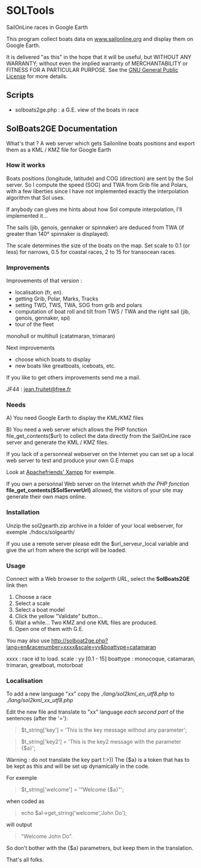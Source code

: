# SOLTools

SailOnLine races in Google Earth

This program collect boats data on www.sailonline.org and display them on Google Earth.

It is delivered "as this" in the hope that it will be useful,
but WITHOUT ANY WARRANTY; without even the implied warranty of
MERCHANTABILITY or FITNESS FOR A PARTICULAR PURPOSE.
See the [GNU General Public License](http://www.gnu.org/licenses/) for more details.

## Scripts

* solboats2ge.php : a G.E. view of the boats in race

## SolBoats2GE Documentation

What's that ?
A web server which gets Sailonline boats positions and export them as a KML / KMZ file for Google Earth

### How it works

Boats positions (longitude, latitude) and COG (direction) are sent by the Sol server.
So I compute the speed (SOG) and  TWA from Grib file and Polars, with a few liberties
since I have not implemented exactly the interpolation algorithm that Sol uses.

If anybody can gives me hints about how Sol compute interpolation, I'll implemented it...

The sails (jib, genois, gennaker or spinnaker) are deduced from TWA (if greater than 140° spinnaker is displayed).

The scale determines the size of the boats on the map.
Set scale to 0.1 (or less) for narrows, 0.5 for coastal races, 2 to 15 for transocean races.

### Improvements

Improvements of that version :

* localisation (fr, en).
* getting Grib, Polar, Marks, Tracks
* setting TWD, TWS, TWA, SOG from grib and polars
* computation of boat roll and tilt from TWS / TWA and the right sail (jib, genois, gennaker, spi)
* tour of the fleet

 monohull or multihull (catatmaran, trimaran)

Next improvements

* choose which boats to display
* new boats like greatboats, iceboats, etc.

If you like to get others improvements send me a mail.

JF44 : jean.fruitet@free.fr

### Needs

A) You need Google Earth to display the KML/KMZ files

B) You need a web server which allows the PHP fonction file_get_contents($url) to collect the data
directly from the SailOnLine race server and generate the KML / KMZ files.

If you lack of a personneal webserver on the Internet you can set up a local web server to test and produce your own G.E maps

Look at [Apachefriends' Xampp](https://www.apachefriends.org/) for exemple.

If you own a personnal Web server on the Internet *whith the PHP fonction* **file_get_contents($SolServerUrl)**
allowed, the visitors of your site may generate their own maps online.

### Installation

Unzip the sol2gearth.zip archive in a folder of your local webserver, for exemple
	./hdocs/solgearth/

If you use a remote server please edit the $url_serveur_local variable and give
the url from where the script will be loaded.

### Usage

Connect with a Web browser to the *solgerth URL*, select the **SolBoats2GE** link then

1. Choose a race
2. Select a scale
3. Select a boat model
4. Click the yellow "Validate" button...
5. Wait a while... Two KMZ and one KML files are produced.
6. Open one of them with G.E.

You may also use
http://solboat2ge.php?lang=en&racenumber=xxxx&scale=yy&boattype=catamaran

xxxx : race id to load.
scale : yy [0.1 - 15]
boattype : monocoque, catamaran, trimaran, greatboat, motorboat

### Localisation

To add a new language "xx" copy the *./lang/sol2kml_en_utf8.php* to *./lang/sol2kml_xx_utf8.php*

Edit the new file and translate to "xx" language *each second part* of the sentences (after the '='):

> $t_string['key'] = 'This is the key message without any parameter';

> $t_string['key2'] = 'This is the key2 message with the parameter {$a}';

Warning : do not translate the key part !:>))
The {$a} is a token that has to be kept as this and will be set up dynamically in the code.

For exemple
> $t_string['welcome'] = '"Welcome {$a}"';

when coded as

> echo $al->get_string('welcome','John Do');

will output

> "Welcome John Do".

So don't bother with the {$a} parametrers, but keep them in the translation.


That's all folks.

